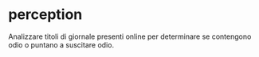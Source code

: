 # perception
Analizzare titoli di giornale presenti online per determinare se contengono odio o puntano a suscitare odio.
